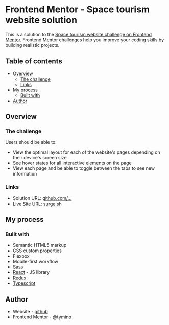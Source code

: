 # Frontend Mentor - Space tourism website solution

This is a solution to the [Space tourism website challenge on Frontend Mentor](https://www.frontendmentor.io/challenges/space-tourism-multipage-website-gRWj1URZ3). Frontend Mentor challenges help you improve your coding skills by building realistic projects.

## Table of contents

- [Overview](#overview)
  - [The challenge](#the-challenge)
  - [Links](#links)
- [My process](#my-process)
  - [Built with](#built-with)
- [Author](#author)

## Overview

### The challenge

Users should be able to:

- View the optimal layout for each of the website's pages depending on their device's screen size
- See hover states for all interactive elements on the page
- View each page and be able to toggle between the tabs to see new information

### Links

- Solution URL: [github.com/...](https://github.com/tymino/frontendmentor_space-tourism)
- Live Site URL: [surge.sh](https://tymino-space-tourism.surge.sh/)

## My process

### Built with

- Semantic HTML5 markup
- CSS custom properties
- Flexbox
- Mobile-first workflow
- [Sass](https://sass-lang.com/)
- [React](https://reactjs.org/) - JS library
- [Redux](https://redux.js.org/)
- [Typescript](https://www.typescriptlang.org/)

## Author

- Website - [github](https://github.com/tymino)
- Frontend Mentor - [@tymino](https://www.frontendmentor.io/profile/tymino)
